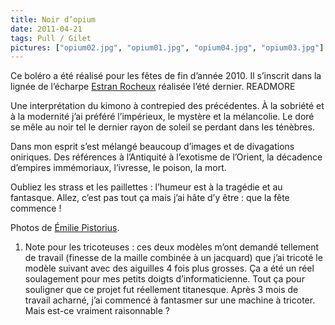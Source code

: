 ```yaml
---
title: Noir d’opium
date: 2011-04-21
tags: Pull / Gilet
pictures: ["opium02.jpg", "opium01.jpg", "opium04.jpg", "opium03.jpg"]
---
```


Ce boléro a été réalisé pour les fêtes de fin d’année 2010. Il s’inscrit dans la lignée de l’écharpe <a href="http://no-way.fr/2010/10/estran-rocheux-2/" target="_blank">Estran Rocheux</a> réalisée l’été dernier.
READMORE

Une interprétation du kimono à contrepied des précédentes. À la sobriété et à la modernité j’ai préféré l’impérieux, le mystère et la mélancolie. Le doré se mêle au noir tel le dernier rayon de soleil se perdant dans les ténèbres.

Dans mon esprit s’est mélangé beaucoup d’images et de divagations oniriques. Des références à l’Antiquité à l’exotisme de l’Orient, la décadence d’empires immémoriaux, l’ivresse, le poison, la mort. 

Oubliez les strass et les paillettes : l’humeur est à la tragédie et au fantasque. Allez, c’est pas tout ça mais j’ai hâte d’y être : que la fête commence !

Photos de <a href="http://www.flickr.com/photos/emilie-pistorius/" target="_blank">Émilie Pistorius</a>.

1. Note pour les tricoteuses : ces deux modèles m’ont demandé tellement de travail (finesse de la maille combinée à un jacquard) que j’ai tricoté le modèle suivant avec des aiguilles 4 fois plus grosses. Ça a été un réel soulagement pour mes petits doigts d’informaticienne. Tout ça pour souligner que ce projet fut réellement titanesque. Après 3 mois de travail acharné, j’ai commencé à fantasmer sur une machine à tricoter. Mais est-ce vraiment raisonnable ?